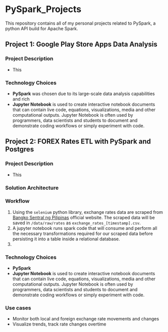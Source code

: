 # PySpark_Projects

This repository contains all of my personal projects related to PySpark, a python API build for Apache Spark.

## Project 1: Google Play Store Apps Data Analysis

### Project Description

- This

### Technology Choices

- **PySpark** was chosen due to its large-scale data analysis capabilities and rich
- **Jupyter Notebook** is used to create interactive notebook documents that can contain live code, equations, visualizations, media and other computational outputs. Jupyter Notebook is often used by programmers, data scientists and students to document and demonstrate coding workflows or simply experiment with code.

## Project 2: FOREX Rates ETL with PySpark and Postgres

### Project Description

- This

### Solution Architecture

### Workflow

1. Using the `selenium` python library, exchange rates data are scraped from [Bangko Sentral ng Pilipinas](https://www.bsp.gov.ph/sitepages/statistics/exchangerate.aspx) official website. The scraped data will be saved in `/data/raw/rates` as `exchange_rates_[timestamp].csv`.
2. A jupyter notebook runs spark code that will consume and perform all the necessary transformations required for our scraped data before persisting it into a table inside a relational database.
3.

### Technology Choices

- **PySpark**
- **Jupyter Notebook** is used to create interactive notebook documents that can contain live code, equations, visualizations, media and other computational outputs. Jupyter Notebook is often used by programmers, data scientists and students to document and demonstrate coding workflows or simply experiment with code.

### Use cases

- Monitor both local and foreign exchange rate movements and changes
- Visualize trends, track rate changes overtime
